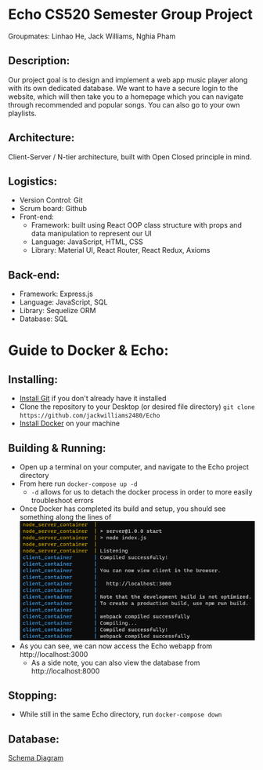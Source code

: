 # Echo CS520 Semester Group Project
Groupmates: Linhao He, Jack Williams, Nghia Pham

## Description:
Our project goal is to design and implement a web app music player along with its own dedicated database. We want to have a secure login to the website, which will then take you to a homepage which you can navigate through recommended and popular songs. You can also go to your own playlists.

## Architecture:
Client-Server / N-tier architecture, built with Open Closed principle in mind.

## Logistics:
- Version Control: Git
- Scrum board: Github
- Front-end: 
  - Framework: built using React OOP class structure with props and data manipulation to represent our UI
  - Language: JavaScript, HTML, CSS
  - Library: Material UI, React Router, React Redux, Axioms

## Back-end:
- Framework: Express.js
- Language: JavaScript, SQL
- Library: Sequelize ORM
- Database: SQL

# Guide to Docker & Echo:

## Installing:
* [Install Git](https://git-scm.com/book/en/v2/Getting-Started-Installing-Git) if you don't already have it installed
* Clone the repository to your Desktop (or desired file directory)
``git clone https://github.com/jackwilliams2480/Echo``
* [Install Docker](https://docs.docker.com/get-docker/) on your machine

## Building & Running:
* Open up a terminal on your computer, and navigate to the Echo project directory 
* From here run ``docker-compose up -d``
	* ``-d`` allows for us to detach the docker process in order to more easily troubleshoot errors
* Once Docker has completed its build and setup, you should see something along the lines of 
![Complete Build Image](/client/src/assets/CompleteBuild.PNG)
* As you can see, we can now access the Echo webapp from http://localhost:3000
  * As a side note, you can also view the database from http://localhost:8000

## Stopping:
* While still in the same Echo directory, run ``docker-compose down``

## Database:
[Schema Diagram](https://dbdiagram.io/d/6267735095e7f23c617118c4)
